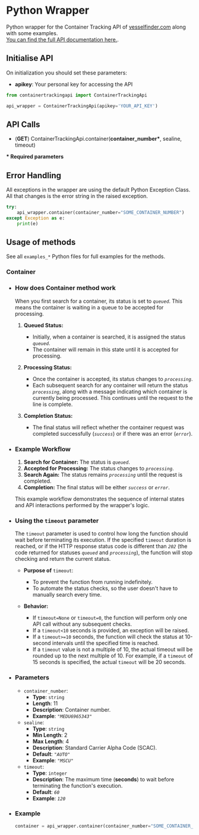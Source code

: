 # Python Wrapper
Python wrapper for the Container Tracking API of [vesselfinder.com](vesselfinder.com) along with some examples.</br>
[You can find the full API documentation here.](https://containertest.vesselfinder.com/api/).

## Initialise API
On initialization you should set these parameters:
* **apikey**: Your personal key for accessing the API
```python
from containertrackingapi import ContainerTrackingApi

api_wrapper = ContainerTrackingApi(apikey='YOUR_API_KEY')
```

## API Calls
* (**GET**) ContainerTrackingApi.container(**container_number\***, sealine, timeout)

**\* Required parameters**

## Error Handling
All exceptions in the wrapper are using the default Python Exception Class. All that changes is the error string in the raised exception.
```python
try:
    api_wrapper.container(container_number="SOME_CONTAINER_NUMBER")
except Exception as e:
    print(e)
```

## Usage of methods
See  all `examples_*` Python files for full examples for the methods.

### Container

- ### How does Container method work

  When you first search for a container, its status is set to *`queued`*. This means the container is waiting in a queue to be accepted for processing. 

  1. **Queued Status:**
      - Initially, when a container is searched, it is assigned the status *`queued`*.
      - The container will remain in this state until it is accepted for processing.

  2. **Processing Status:**
      - Once the container is accepted, its status changes to *`processing`*.
      - Each subsequent search for any container will return the status *`processing`*, along with a message indicating which container is currently being processed. This continues until the request to the line is complete.

  3. **Completion Status:**
      - The final status will reflect whether the container request was completed successfully (*`success`*) or if there was an error (*`error`*).

- ### Example Workflow

  1. **Search for Container:** The status is *`queued`*.
  2. **Accepted for Processing:** The status changes to *`processing`*.
  3. **Search Again:** The status remains *`processing`* until the request is completed.
  4. **Completion:** The final status will be either *`success`* or *`error`*.

  This example workflow demonstrates the sequence of internal states and API interactions performed by the wrapper's logic.

- ### Using the `timeout` parameter

  The `timeout` parameter is used to control how long the function should wait before terminating its execution. If the specified `timeout` duration is reached, or if the HTTP response status code is different than *`202`* (the code returned for statuses *`queued`* and *`processing`*), the function will stop checking and return the current status.

  - **Purpose of** `timeout`:
    - To prevent the function from running indefinitely.
    - To automate the status checks, so the user doesn't have to manually search every time.

  - **Behavior:**
    - If `timeout=None` or `timeout=0`, the function will perform only one API call without any subsequent checks.
    - If a `timeout<10` seconds is provided, an exception will be raised.
    - If a `timeout>=10` seconds, the function will check the status at 10-second intervals until the specified time is reached.
    - If a `timeout` value is not a multiple of 10, the actual timeout will be rounded up to the next multiple of 10. For example, if a `timeout` of 15 seconds is specified, the actual `timeout` will be 20 seconds.

- ### Parameters

  - `container_number`:
    - **Type**: `string`
    - **Length**: 11
    - **Description**: Container number.
    - **Example**: *`"MEDU6965343"`*
  - `sealine`:
    - **Type**: `string`
    - **Min Length**: 2
    - **Max Length**: 4
    - **Description**: Standard Carrier Alpha Code (SCAC).
    - **Default**: *`"AUTO"`*
    - **Example**: *`"MSCU"`*
  - `timeout`:
    - **Type**: `integer`
    - **Description**: The maximum time (**seconds**) to wait before terminating the function's execution.
    - **Default**: *`60`*
    - **Example**: *`120`*

- ### Example

  ```python
  container = api_wrapper.container(container_number="SOME_CONTAINER_NUMBER", sealine="SOME_SEALINE", timeout=SOME_TIMEOUT)
  ```